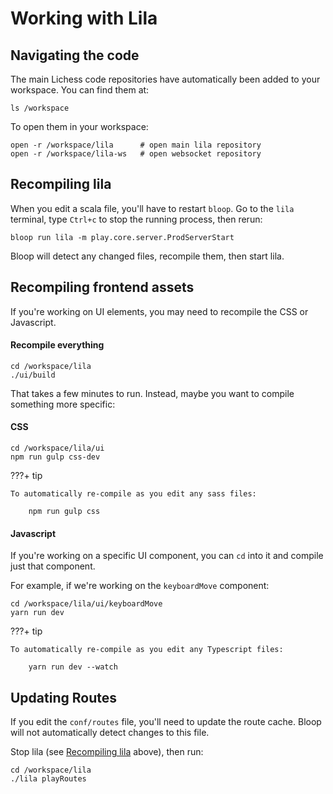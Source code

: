 # Working with Lila

## Navigating the code

The main Lichess code repositories have automatically been added to your workspace. You can find them at:

    ls /workspace

To open them in your workspace:

    open -r /workspace/lila      # open main lila repository
    open -r /workspace/lila-ws   # open websocket repository

## Recompiling lila

When you edit a scala file, you'll have to restart `bloop`. Go to the `lila` terminal, type `Ctrl+c` to stop the running process, then rerun:

    bloop run lila -m play.core.server.ProdServerStart

Bloop will detect any changed files, recompile them, then start lila.

## Recompiling frontend assets

If you're working on UI elements, you may need to recompile the CSS or Javascript.

#### Recompile everything

    cd /workspace/lila
    ./ui/build

That takes a few minutes to run. Instead, maybe you want to compile something more specific:

#### CSS

    cd /workspace/lila/ui
    npm run gulp css-dev

???+ tip

    To automatically re-compile as you edit any sass files:

        npm run gulp css

#### Javascript

If you're working on a specific UI component, you can `cd` into it and compile just that component.

For example, if we're working on the `keyboardMove` component:

    cd /workspace/lila/ui/keyboardMove
    yarn run dev

???+ tip

    To automatically re-compile as you edit any Typescript files:

        yarn run dev --watch

## Updating Routes

If you edit the `conf/routes` file, you'll need to update the route cache. Bloop will not automatically detect changes to this file.

Stop lila (see [Recompiling lila](#recompiling-lila) above), then run:

    cd /workspace/lila
    ./lila playRoutes
